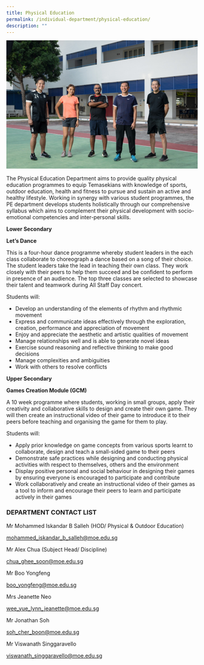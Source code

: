 ```yaml
---
title: Physical Education
permalink: /individual-department/physical-education/
description: ""
---
```

![2022.01.12 Temasek Sec Department Photographs 11698.jpg](/images/20220112%20Temasek%20Sec%20Department%20Photographs%2011698.jpg)  

The Physical Education Department aims to provide quality physical education programmes to equip Temasekians with knowledge of sports, outdoor education, health and fitness to pursue and sustain an active and healthy lifestyle. Working in synergy with various student programmes, the PE department develops students holistically through our comprehensive syllabus which aims to complement their physical development with socio-emotional competencies and inter-personal skills.

  

**Lower Secondary**

**Let’s Dance**

  

This is a four-hour dance programme whereby student leaders in the each class collaborate to choreograph a dance based on a song of their choice. The student leaders take the lead in teaching their own class. They work closely with their peers to help them succeed and be confident to perform in presence of an audience. The top three classes are selected to showcase their talent and teamwork during All Staff Day concert.

  

Students will:

*   Develop an understanding of the elements of rhythm and rhythmic movement
*   Express and communicate ideas effectively through the exploration, creation, performance and appreciation of movement
*   Enjoy and appreciate the aesthetic and artistic qualities of movement
*   Manage relationships well and is able to generate novel ideas
*   Exercise sound reasoning and reflective thinking to make good decisions
*   Manage complexities and ambiguities
*   Work with others to resolve conflicts

**Upper Secondary**

**Games Creation Module (GCM)**

  

A 10 week programme where students, working in small groups, apply their creativity and collaborative skills to design and create their own game. They will then create an instructional video of their game to introduce it to their peers before teaching and organising the game for them to play.

  

Students will:

*   Apply prior knowledge on game concepts from various sports learnt to collaborate, design and teach a small-sided game to their peers
*   Demonstrate safe practices while designing and conducting physical activities with respect to themselves, others and the environment
*   Display positive personal and social behaviour in designing their games by ensuring everyone is encouraged to participate and contribute
*   Work collaboratively and create an instructional video of their games as a tool to inform and encourage their peers to learn and participate actively in their games

### DEPARTMENT CONTACT LIST


Mr Mohammed Iskandar B Salleh (HOD/ Physical & Outdoor Education)  

mohammed_iskandar_b_salleh@moe.edu.sg  

  

Mr Alex Chua (Subject Head/ Discipline)  

chua_ghee_soon@moe.edu.sg  

  

Mr Boo Yongfeng  

boo_yongfeng@moe.edu.sg  

  

Mrs Jeanette Neo  

wee_yue_lynn_jeanette@moe.edu.sg  

  

Mr Jonathan Soh  

soh_cher_boon@moe.edu.sg  

  

Mr Viswanath Singgaravello  

viswanath_singgaravello@moe.edu.sg